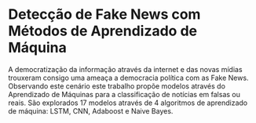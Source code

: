 # Detecção de Fake News com Métodos de Aprendizado de Máquina 

A democratização da informação através da internet e das novas mídias trouxeram consigo uma ameaça a democracia política com as Fake News. Observando este cenário este trabalho propõe modelos através do Aprendizado de Máquinas para a classificação de notícias em falsas ou reais. São explorados 17 modelos através de 4 algoritmos de aprendizado de máquina: LSTM, CNN, Adaboost e Naive Bayes.
